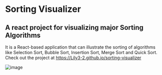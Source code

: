 # Sorting Visualizer

## A react project for visualizing major Sorting Algorithms

It is a React-based application that can illustrate the sorting of algorithms like Selection Sort, Bubble Sort, Insertion Sort, Merge Sort and Quick Sort.
Check out the project at https://Lily3-2.github.io/sorting-visualizer

![image](https://github.com/Lily3-2/sorting-visualizer/assets/86070464/c66d5b66-4898-4cf6-9428-8c93685aac6b)

